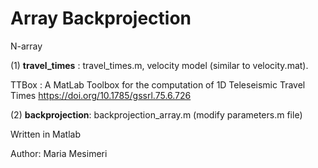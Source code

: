 # Array Backprojection
N-array

(1) **travel_times** : travel_times.m,  velocity model (similar to velocity.mat).

TTBox : A MatLab Toolbox for the computation of 1D Teleseismic Travel Times https://doi.org/10.1785/gssrl.75.6.726


(2) **backprojection**: backprojection_array.m (modify parameters.m file)


Written in Matlab

Author: Maria Mesimeri
